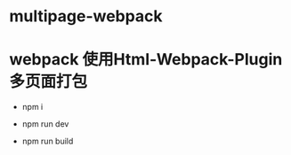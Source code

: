 # multipage-webpack
# webpack 使用Html-Webpack-Plugin 多页面打包

 - npm i

 - npm run dev

 - npm run build